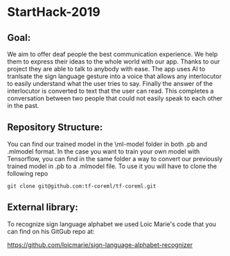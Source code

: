 # StartHack-2019
## Goal:
We aim to offer deaf people the best communication experience. We help them to express their ideas to the whole world with our app. Thanks to our project they are able to talk to anybody with ease. The app uses AI to tranlsate the sign language gesture into a voice that allows any interlocutor to easily understand what the user tries to say. Finally the answer of the interlocutor is converted to text that the user can read. This completes a conversation between two people that could not easily speak to each other in the past.

## Repository Structure:
You can find our trained model in the \ml-model folder in both .pb and .mlmodel format. In the case you want to train your own model with Tensorflow, you can find in the same folder a way to convert our previously trained model in .pb to a .mlmodel file. To use it you will have to clone the following repo

```shell
git clone git@github.com:tf-coreml/tf-coreml.git
```

## External library:
To recognize sign language alphabet we used Loic Marie's code that you can find on his GitGub repo at:

https://github.com/loicmarie/sign-language-alphabet-recognizer
